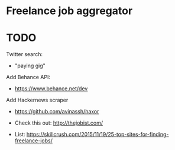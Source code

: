 
Freelance job aggregator
========================

TODO
====
Twitter search:

- "paying gig"

Add Behance API:

- https://www.behance.net/dev

Add Hackernews scraper

- https://github.com/avinassh/haxor

- Check this out: http://thejobist.com/
- List: https://skillcrush.com/2015/11/19/25-top-sites-for-finding-freelance-jobs/
